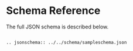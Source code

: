 Schema Reference
================

The full JSON schema is described below.

```eval_rst

.. jsonschema:: ../../schema/sampleschema.json

```

